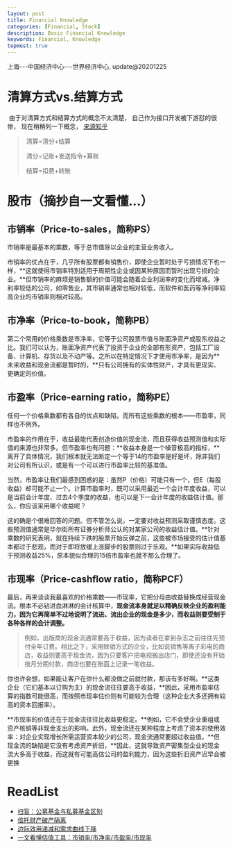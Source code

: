 ```yaml
---
layout: post
title: Financial Knowledge
categories: [Financial, Stock]
description: Basic Financial Knowledge
keywords: Financial, Knowledge
topmost: true
---
```


上海---中国经济中心---世界经济中心,  update@20201225

# 清算方式vs.结算方式

​	由于对清算方式和结算方式的概念不太清楚， 自己作为接口开发被下游怼的很惨， 现在稍稍列一下概念， [来源知乎](https://www.zhihu.com/question/19892912/answer/31354339)

> ​	清算=清分+结算
>
> ​	清分=记账+发送指令+算账
>
> ​	结算=扣费+转账

# 股市（摘抄自一文看懂...）

## 市销率（Price-to-sales，简称PS）

市销率是最基本的乘数，等于总市值除以企业的主营业务收入。

市销率的优点在于，几乎所有股票都有销售价，即使企业暂时处于亏损情况下也一样，**这就使得市销率特別适用于周期性企业或因某种原因而暂时出现亏损的企业。**但市销率的麻烦是销售额的价值可能会随着企业利润率的变化而增减。净利率较低的公司，如零售业，其市销率通常也相对较低，而软件和医药等净利率较高企业的市销率则相对较高。

## 市净率（Price-to-book，简称PB）

第二个常用的价格乘数是市净率，它等于公司股票市值与账面净资产或股东权益之比。我们可以认为，账面净资产代表了投资于企业的全部有形资产，包括工厂设备、计算机、存货以及不动产等。之所以在特定情况下才使用市净率，是因为**未来收益和现金流都是暂时的，**只有公司拥有的实体性财产，才具有更现实、更确定的价值。

## 市盈率（Price-earning ratio，简称PE）

任何一个价格乘数都有各自的优点和缺陷，而所有这些乘数的根本——市盈率，同样也不例外。

市盈率的作用在于，收益最能代表创造价值的现金流，而且获得收益预测值和实际值的来源也非常多。但市盈率也有问题：**收益本身是一个噪音极高的指标，**离开了具体情况，我们根本就无法断定一个等于14的市盈率是好是坏，除非我们对公司有所认识，或是有一个可以进行市盈率比较的基准值。

当然，市盈率让我们最感到困惑的是：虽然P（价格）可能只有一个，但E（每股收益）却可能不止一个。计算市盈率时，既可以采用最近一个会计年度收益，可以是当前会计年度、过去4个季度的收益，也可以是下一会计年度的收益估计值。那么，你应该采用哪个收益呢？

这的确是个很难回答的问题。但不管怎么说，一定要对收益预测采取谨慎态度。这些预测值通常是华尔街所有证券分析师公认的对某家公司的收益估计值。**针对乘数的研究表明，就在持续下跌的股票开始反弹之前，这些被市场接受的估计值基本都过于悲观，而对于即将放缓上涨脚步的股票则过于乐观。**如果实际收益低于预测收益25%，原本貌似合理的15倍市盈率也就不那么合理了。

## 市现率（Price-cashflow ratio，简称PCF）

最后，再来谈谈我最喜欢的价格乘数——市现率，它把分母由收益替换成经营现金流。根本不必钻进血淋淋的会计核算中，**现金流本身就足以精确反映企业的盈利能力，因为它再简单不过地说明了流进、流出企业的现金是多少，而收益则要受制于各种各样的会计调整。**

> 例如，出版商的现金流通常要高于收益，因为读者在拿到杂志之前往往先预付全年订费。相比之下，采用赊销方式的企业，比如说销售等离子彩电的商店，收益则要高于现金流，因为只要客户把电视搬出店门，即使还没有开始按月分期付款，商店也要在账面上记录一笔收益。

你也许会想，如果能让客户在你什么都没做之前就付款，那该有多好啊。**这类企业（它们基本以订购为主）的现金流往往要高于收益，**因此，采用市盈率估算的指数可能很高，而按照市现率估价则有可能较为合理（这种企业大多还拥有较高的资本回报率）。

**市现率的价值还在于现金流往往比收益更稳定。**例如，它不会受企业重组或资产核销等非现金支出的影响。此外，现金流还在某种程度上考虑了资本的使用效率：对企业实现增长所需运营资本较少的公司，现金流通常要超过收益值。**但现金流的缺陷是它没有考虑资产折旧，**因此，这就导致资产密集型企业的现金流大多高于收益，而这就有可能高估公司的盈利能力，因为这些折旧资产迟早会被更换

# ReadList

- [扫盲：公募基金与私募基金区别](http://fund.jrj.com.cn/2017/07/05163422701862.shtml)
- [信托财产破产隔离](https://wiki.mbalib.com/wiki/%E4%BF%A1%E6%89%98%E8%B4%A2%E4%BA%A7%E7%A0%B4%E4%BA%A7%E9%9A%94%E7%A6%BB)
- [边际效用递减和需求曲线下降](https://blog.csdn.net/lingess/article/details/8152050)
- [一文看懂估值工具：市销率/市净率/市盈率/市现率](https://www.sohu.com/a/330196069_237492)


